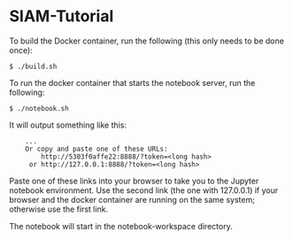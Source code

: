 # SIAM-Tutorial

To build the Docker container, run the following (this only needs to be done once):

`$ ./build.sh`

To run the docker container that starts the notebook server, run the following:

`$ ./notebook.sh`

It will output something like this:

```
    ...
    Or copy and paste one of these URLs:
        http://5303f0affe22:8888/?token=<long hash>
     or http://127.0.0.1:8888/?token=<long hash>

```

Paste one of these links into your browser to take you to the Jupyter notebook environment.  Use the second link (the one with 127.0.0.1) if your browser and the docker container are running on the same system; otherwise use the first link.

The notebook will start in the notebook-workspace directory. 
